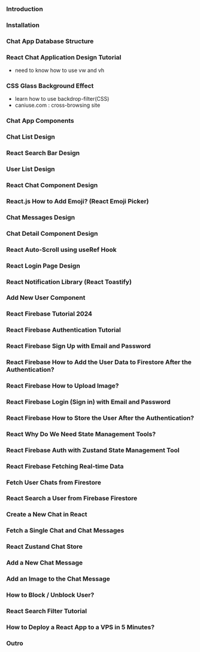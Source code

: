 ### Introduction

### Installation

### Chat App Database Structure

### React Chat Application Design Tutorial

- need to know how to use vw and vh

### CSS Glass Background Effect

- learn how to use backdrop-filter(CSS)
- caniuse.com : cross-browsing site

### Chat App Components

### Chat List Design

### React Search Bar Design

### User List Design

### React Chat Component Design

### React.js How to Add Emoji? (React Emoji Picker)

### Chat Messages Design

### Chat Detail Component Design

### React Auto-Scroll using useRef Hook

### React Login Page Design

### React Notification Library (React Toastify)

### Add New User Component

### React Firebase Tutorial 2024

### React Firebase Authentication Tutorial

### React Firebase Sign Up with Email and Password

### React Firebase How to Add the User Data to Firestore After the Authentication?

### React Firebase How to Upload Image?

### React Firebase Login (Sign in) with Email and Password

### React Firebase How to Store the User After the Authentication?

### React Why Do We Need State Management Tools?

### React Firebase Auth with Zustand State Management Tool

### React Firebase Fetching Real-time Data

### Fetch User Chats from Firestore

### React Search a User from Firebase Firestore

### Create a New Chat in React

### Fetch a Single Chat and Chat Messages

### React Zustand Chat Store

### Add a New Chat Message

### Add an Image to the Chat Message

### How to Block / Unblock User?

### React Search Filter Tutorial

### How to Deploy a React App to a VPS in 5 Minutes?

### Outro
